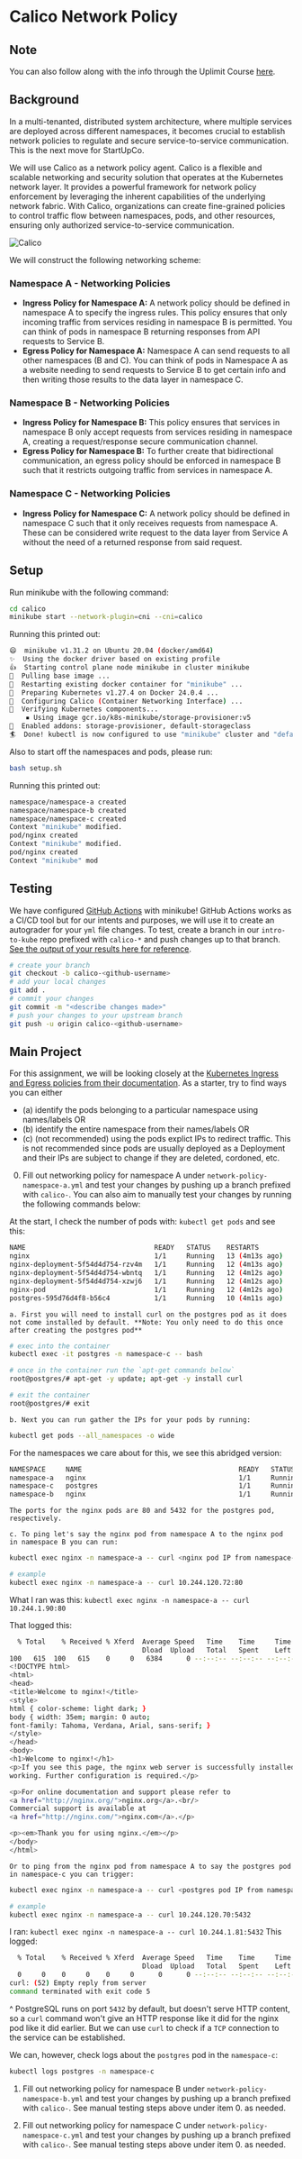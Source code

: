 # Calico Network Policy

## Note

You can also follow along with the info through the Uplimit Course [here](https://uplimit.com/course/kubernetes-managing-containers-at-scale/v2/module/project-3-instructions#corise_clm9w2tpt000k3b7ld7w684cy).

## Background

In a multi-tenanted, distributed system architecture, where multiple services are deployed across different namespaces, it becomes crucial to establish network policies to regulate and secure service-to-service communication. This is the next move for StartUpCo.

We will use Calico as a network policy agent. Calico is a flexible and scalable networking and security solution that operates at the Kubernetes network layer. It provides a powerful framework for network policy enforcement by leveraging the inherent capabilities of the underlying network fabric. With Calico, organizations can create fine-grained policies to control traffic flow between namespaces, pods, and other resources, ensuring only authorized service-to-service communication.

![Calico](./media/diagram.png)

We will construct the following networking scheme:

### Namespace A - Networking Policies
- **Ingress Policy for Namespace A:** A network policy should be defined in namespace A to specify the ingress rules. This policy ensures that only incoming traffic from services residing in namespace B is permitted. You can think of pods in namespace B returning responses from API requests to Service B. 
- **Egress Policy for Namespace A:** Namespace A can send requests to all other namespaces (B and C). You can think of pods in Namespace A as a website needing to send requests to Service B to get certain info and then writing those results to the data layer in namespace C.

### Namespace B - Networking Policies
- **Ingress Policy for Namespace B:** This policy ensures that services in namespace B only accept requests from services residing in namespace A, creating a request/response secure communication channel. 
- **Egress Policy for Namespace B:** To further create that bidirectional communication, an egress policy should be enforced in namespace B such that it restricts outgoing traffic from services in namespace A.

### Namespace C - Networking Policies
- **Ingress Policy for Namespace C:** A network policy should be defined in namespace C such that it only receives requests from namespace A. These can be considered write request to the data layer from Service A without the need of a returned response from said request.

## Setup

Run minikube with the following command:

```bash
cd calico
minikube start --network-plugin=cni --cni=calico
```

Running this printed out:
```bash
😄  minikube v1.31.2 on Ubuntu 20.04 (docker/amd64)
✨  Using the docker driver based on existing profile
👍  Starting control plane node minikube in cluster minikube
🚜  Pulling base image ...
🔄  Restarting existing docker container for "minikube" ...
🐳  Preparing Kubernetes v1.27.4 on Docker 24.0.4 ...
🔗  Configuring Calico (Container Networking Interface) ...
🔎  Verifying Kubernetes components...
    ▪ Using image gcr.io/k8s-minikube/storage-provisioner:v5
🌟  Enabled addons: storage-provisioner, default-storageclass
🏄  Done! kubectl is now configured to use "minikube" cluster and "default" namespace by default
```

Also to start off the namespaces and pods, please run:

```bash
bash setup.sh
```

Running this printed out:
```bash
namespace/namespace-a created
namespace/namespace-b created
namespace/namespace-c created
Context "minikube" modified.
pod/nginx created
Context "minikube" modified.
pod/nginx created
Context "minikube" mod
```

## Testing

We have configured [GitHub Actions](https://github.com/features/actions) with minikube! GitHub Actions works as a CI/CD tool but for our intents and purposes, we will use it to create an autograder for your `yml` file changes. To test, create a branch in our `intro-to-kube` repo prefixed with
`calico-*` and push changes up to that branch. [See the output of your results here for reference](https://github.com/abanuelo/intro-to-kube/actions/workflows/calico.yml).

```bash
# create your branch
git checkout -b calico-<github-username>
# add your local changes
git add .
# commit your changes
git commit -m "<describe changes made>"
# push your changes to your upstream branch
git push -u origin calico-<github-username>
```

## Main Project

For this assignment, we will be looking closely at the [Kubernetes Ingress and Egress policies from their documentation](https://kubernetes.io/docs/concepts/services-networking/network-policies/). As a starter, try to find ways you can either

- (a) identify the pods belonging to a particular namespace using names/labels OR
- (b) identify the entire namespace from their names/labels OR
- (c) (not recommended) using the pods explict IPs to redirect traffic. This is not recommended since pods are usually deployed as a Deployment and their IPs are subject to change if they are deleted, cordoned, etc.

0. Fill out networking policy for namespace A under `network-policy-namespace-a.yml` and test your changes by pushing up a branch prefixed with `calico-`. You can also aim to manually test your changes by running the following commands below:

At the start, I check the number of pods with: `kubectl get pods` and see this:
```bash
NAME                                READY   STATUS    RESTARTS         AGE
nginx                               1/1     Running   13 (4m13s ago)   19d
nginx-deployment-5f54d4d754-rzv4m   1/1     Running   12 (4m13s ago)   19d
nginx-deployment-5f54d4d754-wbntq   1/1     Running   12 (4m12s ago)   19d
nginx-deployment-5f54d4d754-xzwj6   1/1     Running   12 (4m12s ago)   19d
nginx-pod                           1/1     Running   12 (4m12s ago)   19d
postgres-595d76d4f8-b56c4           1/1     Running   10 (4m11s ago)   5d10h
```


    a. First you will need to install curl on the postgres pod as it does not come installed by default. **Note: You only need to do this once after creating the postgres pod**
    
```bash
# exec into the container
kubectl exec -it postgres -n namespace-c -- bash

# once in the container run the `apt-get commands below`
root@postgres/# apt-get -y update; apt-get -y install curl

# exit the container
root@postgres/# exit
```



    b. Next you can run gather the IPs for your pods by running:
    
```bash
kubectl get pods --all_namespaces -o wide
```

For the namespaces we care about for this, we see this abridged version:
```bash
NAMESPACE     NAME                                       READY   STATUS    RESTARTS         AGE     IP             NODE       NOMINATED NODE   READINESS GATES
namespace-a   nginx                                      1/1     Running   3 (5m33s ago)    127m    10.244.1.90    minikube   <none>           <none>
namespace-c   postgres                                   1/1     Running   3 (5m32s ago)    127m    10.244.1.81    minikube   <none>           <none>
namespace-b   nginx                                      1/1     Running   3 (5m33s ago)    127m    10.244.1.86    minikube   <none>           <none>
```



    The ports for the nginx pods are 80 and 5432 for the postgres pod, respectively.

    c. To ping let's say the nginx pod from namespace A to the nginx pod in namespace B you can run:
    
```bash
kubectl exec nginx -n namespace-a -- curl <nginx pod IP from namespace-b>:<nginx port (ie 80)>

# example
kubectl exec nginx -n namespace-a -- curl 10.244.120.72:80
```

What I ran was this: `kubectl exec nginx -n namespace-a -- curl 10.244.1.90:80`

That logged this:
```bash
  % Total    % Received % Xferd  Average Speed   Time    Time     Time  Current
                                 Dload  Upload   Total   Spent    Left  Speed
100   615  100   615    0     0   6384      0 --:--:-- --:--:-- --:--:--  6406
<!DOCTYPE html>
<html>
<head>
<title>Welcome to nginx!</title>
<style>
html { color-scheme: light dark; }
body { width: 35em; margin: 0 auto;
font-family: Tahoma, Verdana, Arial, sans-serif; }
</style>
</head>
<body>
<h1>Welcome to nginx!</h1>
<p>If you see this page, the nginx web server is successfully installed and
working. Further configuration is required.</p>

<p>For online documentation and support please refer to
<a href="http://nginx.org/">nginx.org</a>.<br/>
Commercial support is available at
<a href="http://nginx.com/">nginx.com</a>.</p>

<p><em>Thank you for using nginx.</em></p>
</body>
</html>
```


    Or to ping from the nginx pod from namespace A to say the postgres pod in namespace-c you can trigger:
    
```bash
kubectl exec nginx -n namespace-a -- curl <postgres pod IP from namespace-c>:<postgres port (ie 5432)>

# example
kubectl exec nginx -n namespace-a -- curl 10.244.120.70:5432
```

I ran: `kubectl exec nginx -n namespace-a -- curl 10.244.1.81:5432`
This logged:
```bash
  % Total    % Received % Xferd  Average Speed   Time    Time     Time  Current
                                 Dload  Upload   Total   Spent    Left  Speed
  0     0    0     0    0     0      0      0 --:--:-- --:--:-- --:--:--     0
curl: (52) Empty reply from server
command terminated with exit code 5
```

^ PostgreSQL runs on port `5432` by default, but doesn't serve HTTP content, so a `curl` command won't give an HTTP response like it did for the nginx pod like it did earlier. But we can use `curl` to check if a `TCP` connection to the service can be established.

We can, however, check logs about the `postgres` pod in the `namespace-c`:
```bash
kubectl logs postgres -n namespace-c
```


1. Fill out networking policy for namespace B under `network-policy-namespace-b.yml` and test your changes by pushing up a branch prefixed with `calico-`. See manual testing steps above under item 0. as needed.

2. Fill out networking policy for namespace C under `network-policy-namespace-c.yml` and test your changes by pushing up a branch prefixed with `calico-`. See manual testing steps above under item 0. as needed.

